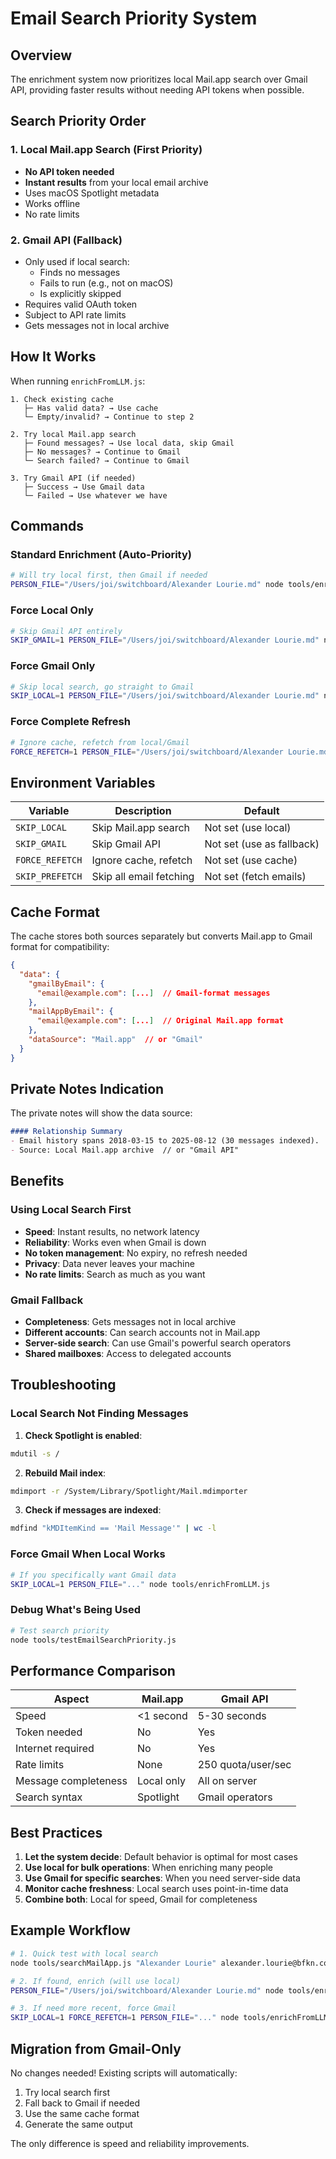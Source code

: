 # Email Search Priority System

## Overview
The enrichment system now prioritizes local Mail.app search over Gmail API, providing faster results without needing API tokens when possible.

## Search Priority Order

### 1. **Local Mail.app Search (First Priority)**
- **No API token needed**
- **Instant results** from your local email archive
- Uses macOS Spotlight metadata
- Works offline
- No rate limits

### 2. **Gmail API (Fallback)**
- Only used if local search:
  - Finds no messages
  - Fails to run (e.g., not on macOS)
  - Is explicitly skipped
- Requires valid OAuth token
- Subject to API rate limits
- Gets messages not in local archive

## How It Works

When running `enrichFromLLM.js`:

```
1. Check existing cache
   ├─ Has valid data? → Use cache
   └─ Empty/invalid? → Continue to step 2

2. Try local Mail.app search
   ├─ Found messages? → Use local data, skip Gmail
   ├─ No messages? → Continue to Gmail
   └─ Search failed? → Continue to Gmail

3. Try Gmail API (if needed)
   ├─ Success → Use Gmail data
   └─ Failed → Use whatever we have
```

## Commands

### Standard Enrichment (Auto-Priority)
```bash
# Will try local first, then Gmail if needed
PERSON_FILE="/Users/joi/switchboard/Alexander Lourie.md" node tools/enrichFromLLM.js
```

### Force Local Only
```bash
# Skip Gmail API entirely
SKIP_GMAIL=1 PERSON_FILE="/Users/joi/switchboard/Alexander Lourie.md" node tools/enrichFromLLM.js
```

### Force Gmail Only
```bash
# Skip local search, go straight to Gmail
SKIP_LOCAL=1 PERSON_FILE="/Users/joi/switchboard/Alexander Lourie.md" node tools/enrichFromLLM.js
```

### Force Complete Refresh
```bash
# Ignore cache, refetch from local/Gmail
FORCE_REFETCH=1 PERSON_FILE="/Users/joi/switchboard/Alexander Lourie.md" node tools/enrichFromLLM.js
```

## Environment Variables

| Variable | Description | Default |
|----------|-------------|---------|
| `SKIP_LOCAL` | Skip Mail.app search | Not set (use local) |
| `SKIP_GMAIL` | Skip Gmail API | Not set (use as fallback) |
| `FORCE_REFETCH` | Ignore cache, refetch | Not set (use cache) |
| `SKIP_PREFETCH` | Skip all email fetching | Not set (fetch emails) |

## Cache Format

The cache stores both sources separately but converts Mail.app to Gmail format for compatibility:

```json
{
  "data": {
    "gmailByEmail": {
      "email@example.com": [...]  // Gmail-format messages
    },
    "mailAppByEmail": {
      "email@example.com": [...]  // Original Mail.app format
    },
    "dataSource": "Mail.app"  // or "Gmail"
  }
}
```

## Private Notes Indication

The private notes will show the data source:

```markdown
#### Relationship Summary
- Email history spans 2018-03-15 to 2025-08-12 (30 messages indexed).
- Source: Local Mail.app archive  // or "Gmail API"
```

## Benefits

### Using Local Search First
- **Speed**: Instant results, no network latency
- **Reliability**: Works even when Gmail is down
- **No token management**: No expiry, no refresh needed
- **Privacy**: Data never leaves your machine
- **No rate limits**: Search as much as you want

### Gmail Fallback
- **Completeness**: Gets messages not in local archive
- **Different accounts**: Can search accounts not in Mail.app
- **Server-side search**: Can use Gmail's powerful search operators
- **Shared mailboxes**: Access to delegated accounts

## Troubleshooting

### Local Search Not Finding Messages

1. **Check Spotlight is enabled**:
```bash
mdutil -s /
```

2. **Rebuild Mail index**:
```bash
mdimport -r /System/Library/Spotlight/Mail.mdimporter
```

3. **Check if messages are indexed**:
```bash
mdfind "kMDItemKind == 'Mail Message'" | wc -l
```

### Force Gmail When Local Works
```bash
# If you specifically want Gmail data
SKIP_LOCAL=1 PERSON_FILE="..." node tools/enrichFromLLM.js
```

### Debug What's Being Used
```bash
# Test search priority
node tools/testEmailSearchPriority.js
```

## Performance Comparison

| Aspect | Mail.app | Gmail API |
|--------|----------|-----------|
| Speed | <1 second | 5-30 seconds |
| Token needed | No | Yes |
| Internet required | No | Yes |
| Rate limits | None | 250 quota/user/sec |
| Message completeness | Local only | All on server |
| Search syntax | Spotlight | Gmail operators |

## Best Practices

1. **Let the system decide**: Default behavior is optimal for most cases
2. **Use local for bulk operations**: When enriching many people
3. **Use Gmail for specific searches**: When you need server-side data
4. **Monitor cache freshness**: Local search uses point-in-time data
5. **Combine both**: Local for speed, Gmail for completeness

## Example Workflow

```bash
# 1. Quick test with local search
node tools/searchMailApp.js "Alexander Lourie" alexander.lourie@bfkn.com

# 2. If found, enrich (will use local)
PERSON_FILE="/Users/joi/switchboard/Alexander Lourie.md" node tools/enrichFromLLM.js

# 3. If need more recent, force Gmail
SKIP_LOCAL=1 FORCE_REFETCH=1 PERSON_FILE="..." node tools/enrichFromLLM.js
```

## Migration from Gmail-Only

No changes needed! Existing scripts will automatically:
1. Try local search first
2. Fall back to Gmail if needed
3. Use the same cache format
4. Generate the same output

The only difference is speed and reliability improvements.
